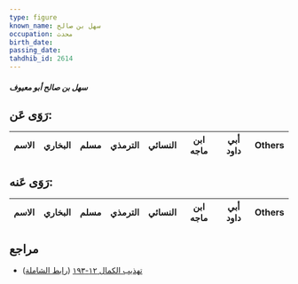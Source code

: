 ```yaml
---
type: figure
known_name: سهل بن صالح
occupation: محدث
birth_date:
passing_date:
tahdhib_id: 2614
---
```

##### سهل بن صالح أبو معيوف

## رَوَى عَن:
| الاسم | البخاري | مسلم | الترمذي | النسائي | ابن ماجه | أبي داود | Others |
| ----- | ------- | ---- | ------- | ------- | -------- | -------- | ------ |
## رَوَى عَنه:
| الاسم | البخاري | مسلم | الترمذي | النسائي | ابن ماجه | أبي داود | Others |
| ----- | ------- | ---- | ------- | ------- | -------- | -------- | ------ |
## مراجع
- [تهذيب الكمال ١٢-١٩٣](obsidian://open?vault=Tahdhib-al-Kamal&file=Figures/٢٦١٤-سهل%20بن%20صالح%20أبو%20معيوف) ([رابط الشاملة](https://shamela.ws/book/3722/5966))